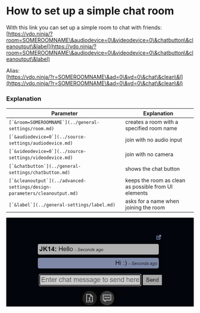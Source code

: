# How to set up a simple chat room

With this link you can set up a simple room to chat with friends:\
[https://vdo.ninja/?room=SOMEROOMNAME\&audiodevice=0\&videodevice=0\&chatbutton\&cleanoutput\&label](https://vdo.ninja/?room=SOMEROOMNAME\&audiodevice=0\&videodevice=0\&chatbutton\&cleanoutput\&label)

Alias:\
[https://vdo.ninja/?r=SOMEROOMNAME\&ad=0\&vd=0\&chat\&clean\&l](https://vdo.ninja/?r=SOMEROOMNAME\&ad=0\&vd=0\&chat\&clean\&l)

### Explanation

| Parameter                                                                   | Explanation                                          |
| --------------------------------------------------------------------------- | ---------------------------------------------------- |
| ``[`&room=SOMEROOMNAME`](../general-settings/room.md)``                     | creates a room with a specified room name            |
| ``[`&audiodevice=0`](../source-settings/audiodevice.md)``                   | join with no audio input                             |
| ``[`&videodevice=0`](../source-settings/videodevice.md)``                   | join with no camera                                  |
| ``[`&chatbutton`](../general-settings/chatbutton.md)``                      | shows the chat button                                |
| ``[`&cleanoutput`](../advanced-settings/design-parameters/cleanoutput.md)`` | keeps the room as clean as possible from UI elements |
| ``[`&label`](../general-settings/label.md)``                                | asks for a name when joining the room                |

![](<../.gitbook/assets/image (109).png>)
